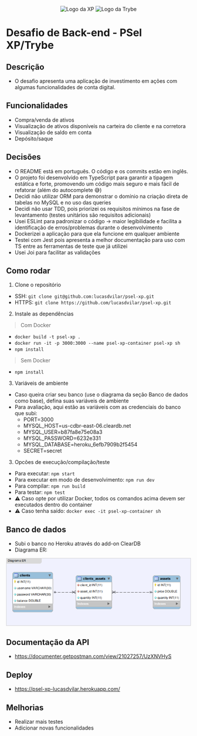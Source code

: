 <p align="center">
	<img src="https://www.meioemensagem.com.br/wp-content/uploads/2019/09/marca_final_XPinc-2-1024x357.jpg" height="30" width="50" alt="Logo da XP">
	<img src="https://www.integracaodaserra.com.br/wp-content/uploads/2021/09/9814df697eaf49815d7df109110815ff887b3457.png" height="30" width="50" alt="Logo da Trybe">
</p>

# Desafio de Back-end - PSel XP/Trybe

## Descrição
- O desafio apresenta uma aplicação de investimento em ações com algumas funcionalidades de conta digital.

## Funcionalidades
- Compra/venda de ativos
- Visualização de ativos disponíveis na carteira do cliente e na corretora
- Visualização de saldo em conta
- Depósito/saque

## Decisões
- O README está em português. O código e os commits estão em inglês.
- O projeto foi desenvolvido em TypeScript para garantir a tipagem estática e forte, promovendo um código mais seguro e mais fácil de refatorar (além do autocomplete :sweat_smile:)
- Decidi não utilizar ORM para demonstrar o domínio na criação direta de tabelas no MySQL e no uso das queries
- Decidi não usar TDD, pois priorizei os requisitos mínimos na fase de levantamento (testes unitários são requisitos adicionais)
- Usei ESLint para padronizar o código -> maior legibilidade e facilita a identificação de erros/problemas durante o desenvolvimento
- Dockerizei a aplicação para que ela funcione em qualquer ambiente
- Testei com Jest pois apresenta a melhor documentação para uso com TS entre as ferramentas de teste que já utilizei
- Usei Joi para facilitar as validações

## Como rodar
1. Clone o repositório
- SSH: `git clone git@github.com:lucasdvilar/psel-xp.git`
- HTTPS: `git clone https://github.com/lucasdvilar/psel-xp.git`

2. Instale as dependências
> Com Docker
- `docker build -t psel-xp .`
- `docker run -it -p 3000:3000 --name psel-xp-container psel-xp sh`
- `npm install`
> Sem Docker
- `npm install`

3. Variáveis de ambiente
- Caso queira criar seu banco (use o diagrama da seção Banco de dados como base), defina suas variáveis de ambiente
- Para avaliação, aqui estão as variáveis com as credenciais do banco que subi:
	- PORT=3000
	- MYSQL_HOST=us-cdbr-east-06.cleardb.net
	- MYSQL_USER=b87fa8e75e08a3
	- MYSQL_PASSWORD=6232e331
	- MYSQL_DATABASE=heroku_6efb7909b2f5454
	- SECRET=secret

3. Opcões de execução/compilação/teste
- Para executar: `npm start`
- Para executar em modo de desenvolvimento: `npm run dev`
- Para compilar: `npm run build`
- Para testar: `npm test`
- ⚠ Caso opte por utilizar Docker, todos os comandos acima devem ser executados dentro do container
- ⚠ Caso tenha saído: `docker exec -it psel-xp-container sh`

## Banco de dados
- Subi o banco no Heroku através do add-on ClearDB
- Diagrama ER:
<img src="public/er_diagram.png" width="800px">

## Documentação da API
- https://documenter.getpostman.com/view/21027257/UzXNVHyS

## Deploy
- https://psel-xp-lucasdvilar.herokuapp.com/

## Melhorias
- Realizar mais testes
- Adicionar novas funcionalidades